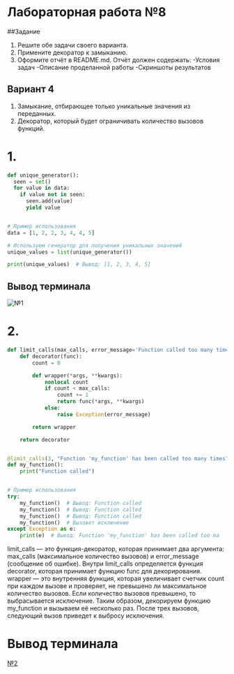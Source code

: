 # Лабораторная работа №8
##Задание
1. Решите обе задачи своего варианта.
2. Примените декоратор к замыканию.
3. Оформите отчёт в README.md. Отчёт должен содержать:
-Условия задач
-Описание проделанной работы
-Скриншоты результатов
## Вариант 4
1. Замыкание, отбирающее только уникальные значения из переданных.
2. Декоратор, который будет ограничивать количество вызовов функций.
# 1.
``` py
def unique_generator():
  seen = set()
  for value in data:
    if value not in seen:
      seen.add(value)
      yield value


# Пример использования
data = [1, 2, 2, 3, 4, 4, 5]

# Используем генератор для получения уникальных значений
unique_values = list(unique_generator())

print(unique_values)  # Вывод: [1, 2, 3, 4, 5]
```
## Вывод терминала
![№1](lab8.png)


# 2.
```py
def limit_calls(max_calls, error_message='Function called too many times'):
    def decorator(func):
        count = 0

        def wrapper(*args, **kwargs):
            nonlocal count
            if count < max_calls:
                count += 1
                return func(*args, **kwargs)
            else:
                raise Exception(error_message)

        return wrapper

    return decorator


@limit_calls(3, "Function 'my_function' has been called too many times")
def my_function():
    print("Function called")


# Пример использования
try:
    my_function()  # Вывод: Function called
    my_function()  # Вывод: Function called
    my_function()  # Вывод: Function called
    my_function()  # Вызовет исключение
except Exception as e:
    print(e)  # Вывод: Function 'my_function' has been called too ma
```
limit_calls — это функция-декоратор, которая принимает два аргумента: max_calls (максимальное количество вызовов) и error_message (сообщение об ошибке).
Внутри limit_calls определяется функция decorator, которая принимает функцию func для декорирования.
wrapper — это внутренняя функция, которая увеличивает счетчик count при каждом вызове и проверяет, не превышено ли максимальное количество вызовов. Если количество вызовов превышено, то выбрасывается исключение. Таким образом, декорируем функцию my_function и вызываем её несколько раз. После трех вызовов, следующий вызов приведет к выбросу исключения.
# Вывод терминала
[№2](lab8(2).png)

